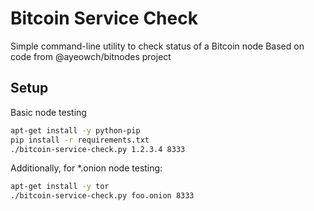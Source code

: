 # Bitcoin Service Check

Simple command-line utility to check status of a Bitcoin node
Based on code from @ayeowch/bitnodes project

## Setup

Basic node testing
```bash
apt-get install -y python-pip
pip install -r requirements.txt
./bitcoin-service-check.py 1.2.3.4 8333
```

Additionally, for *.onion node testing:
```bash
apt-get install -y tor
./bitcoin-service-check.py foo.onion 8333
```
